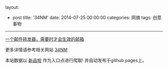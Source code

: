 layout: 
  - post 
title: '34NM' 
date: 2014-07-25 00:00:00 
categories: 网摘 
tags: 创意事物 
---

<a href="http://xinpinla.com/product/283" title="查看产品详情">
								一个邮件转发器，需要时才会生效的邮箱							</a>  

更多详情请参考相关网站 [34NM](http://34nm.com)  

本站数据以 [新品啦](http://xinpinla.com/) 作为入口点进行爬取! 并自动发布于github pages上。  
